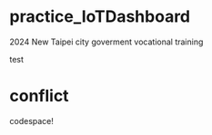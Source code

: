 # practice_IoTDashboard
2024 New Taipei city goverment vocational training

test

# conflict
codespace!